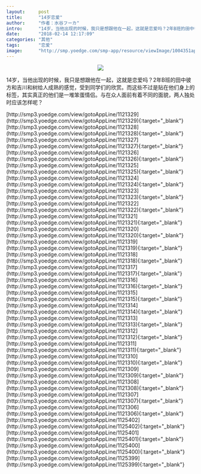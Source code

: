 ```yaml
---
layout:     post
title:      "14岁恋爱"
author:     "作者：水谷フーカ"
intro:      "14岁，当他出现的时候，我只是想跟他在一起，这就是恋爱吗？2年B班的田中彼方和吉川和树给人成熟的感觉，受到同学们的欣赏。而这些不过是贴在他们身上的标签，其实真正的他们是一堆笨蛋情侣。与在众人面前有着不同的面貌，两人独处时应该怎样呢？"
date:       "2018-02-14 12:17:09"
categories: "其他"
tags:       "恋爱"
image:      "http://smp.yoedge.com/smp-app/resource/viewImage/1004351appline.png"
---
```

<div style="text-align: center">
<p><img src="http://smp.yoedge.com/smp-app/resource/viewImage/1004351appline.png"/></p>
</div>
<p class="post-meta">
<span>14岁，当他出现的时候，我只是想跟他在一起，这就是恋爱吗？2年B班的田中彼方和吉川和树给人成熟的感觉，受到同学们的欣赏。而这些不过是贴在他们身上的标签，其实真正的他们是一堆笨蛋情侣。与在众人面前有着不同的面貌，两人独处时应该怎样呢？</span>
</p>
[http://smp3.yoedge.com/view/gotoAppLine/1121329](http://smp3.yoedge.com/view/gotoAppLine/1121329){:target="_blank"}
[http://smp3.yoedge.com/view/gotoAppLine/1121328](http://smp3.yoedge.com/view/gotoAppLine/1121328){:target="_blank"}
[http://smp3.yoedge.com/view/gotoAppLine/1121327](http://smp3.yoedge.com/view/gotoAppLine/1121327){:target="_blank"}
[http://smp3.yoedge.com/view/gotoAppLine/1121326](http://smp3.yoedge.com/view/gotoAppLine/1121326){:target="_blank"}
[http://smp3.yoedge.com/view/gotoAppLine/1121325](http://smp3.yoedge.com/view/gotoAppLine/1121325){:target="_blank"}
[http://smp3.yoedge.com/view/gotoAppLine/1121324](http://smp3.yoedge.com/view/gotoAppLine/1121324){:target="_blank"}
[http://smp3.yoedge.com/view/gotoAppLine/1121323](http://smp3.yoedge.com/view/gotoAppLine/1121323){:target="_blank"}
[http://smp3.yoedge.com/view/gotoAppLine/1121322](http://smp3.yoedge.com/view/gotoAppLine/1121322){:target="_blank"}
[http://smp3.yoedge.com/view/gotoAppLine/1121321](http://smp3.yoedge.com/view/gotoAppLine/1121321){:target="_blank"}
[http://smp3.yoedge.com/view/gotoAppLine/1121320](http://smp3.yoedge.com/view/gotoAppLine/1121320){:target="_blank"}
[http://smp3.yoedge.com/view/gotoAppLine/1121319](http://smp3.yoedge.com/view/gotoAppLine/1121319){:target="_blank"}
[http://smp3.yoedge.com/view/gotoAppLine/1121318](http://smp3.yoedge.com/view/gotoAppLine/1121318){:target="_blank"}
[http://smp3.yoedge.com/view/gotoAppLine/1121317](http://smp3.yoedge.com/view/gotoAppLine/1121317){:target="_blank"}
[http://smp3.yoedge.com/view/gotoAppLine/1121316](http://smp3.yoedge.com/view/gotoAppLine/1121316){:target="_blank"}
[http://smp3.yoedge.com/view/gotoAppLine/1121315](http://smp3.yoedge.com/view/gotoAppLine/1121315){:target="_blank"}
[http://smp3.yoedge.com/view/gotoAppLine/1121314](http://smp3.yoedge.com/view/gotoAppLine/1121314){:target="_blank"}
[http://smp3.yoedge.com/view/gotoAppLine/1121313](http://smp3.yoedge.com/view/gotoAppLine/1121313){:target="_blank"}
[http://smp3.yoedge.com/view/gotoAppLine/1121312](http://smp3.yoedge.com/view/gotoAppLine/1121312){:target="_blank"}
[http://smp3.yoedge.com/view/gotoAppLine/1121311](http://smp3.yoedge.com/view/gotoAppLine/1121311){:target="_blank"}
[http://smp3.yoedge.com/view/gotoAppLine/1121310](http://smp3.yoedge.com/view/gotoAppLine/1121310){:target="_blank"}
[http://smp3.yoedge.com/view/gotoAppLine/1121309](http://smp3.yoedge.com/view/gotoAppLine/1121309){:target="_blank"}
[http://smp3.yoedge.com/view/gotoAppLine/1121308](http://smp3.yoedge.com/view/gotoAppLine/1121308){:target="_blank"}
[http://smp3.yoedge.com/view/gotoAppLine/1121307](http://smp3.yoedge.com/view/gotoAppLine/1121307){:target="_blank"}
[http://smp3.yoedge.com/view/gotoAppLine/1121306](http://smp3.yoedge.com/view/gotoAppLine/1121306){:target="_blank"}
[http://smp3.yoedge.com/view/gotoAppLine/1125402](http://smp3.yoedge.com/view/gotoAppLine/1125402){:target="_blank"}
[http://smp3.yoedge.com/view/gotoAppLine/1125401](http://smp3.yoedge.com/view/gotoAppLine/1125401){:target="_blank"}
[http://smp3.yoedge.com/view/gotoAppLine/1125400](http://smp3.yoedge.com/view/gotoAppLine/1125400){:target="_blank"}
[http://smp3.yoedge.com/view/gotoAppLine/1125399](http://smp3.yoedge.com/view/gotoAppLine/1125399){:target="_blank"}


